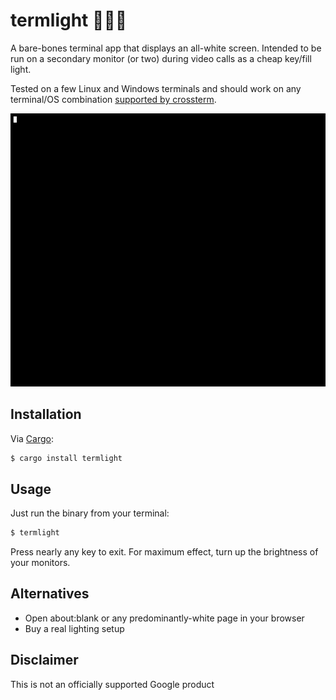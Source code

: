 # termlight 🧑‍💻💡

A bare-bones terminal app that displays an all-white screen. Intended to be run on a secondary
monitor (or two) during video calls as a cheap key/fill light.

Tested on a few Linux and Windows terminals and should work on any terminal/OS combination [supported by crossterm](https://github.com/crossterm-rs/crossterm#tested-terminals).

![screencast](./screencast.gif)

## Installation

Via [Cargo](https://rustup.rs):

```sh
$ cargo install termlight
```

## Usage

Just run the binary from your terminal:

```sh
$ termlight
```

Press nearly any key to exit. For maximum effect, turn up the brightness of your monitors.

## Alternatives

* Open about:blank or any predominantly-white page in your browser
* Buy a real lighting setup

## Disclaimer

This is not an officially supported Google product
